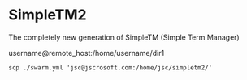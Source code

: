 # SimpleTM2

The completely new generation of SimpleTM (Simple Term Manager)

username@remote_host:/home/username/dir1

```
scp ./swarm.yml 'jsc@jscrosoft.com:/home/jsc/simpletm2/'
```
